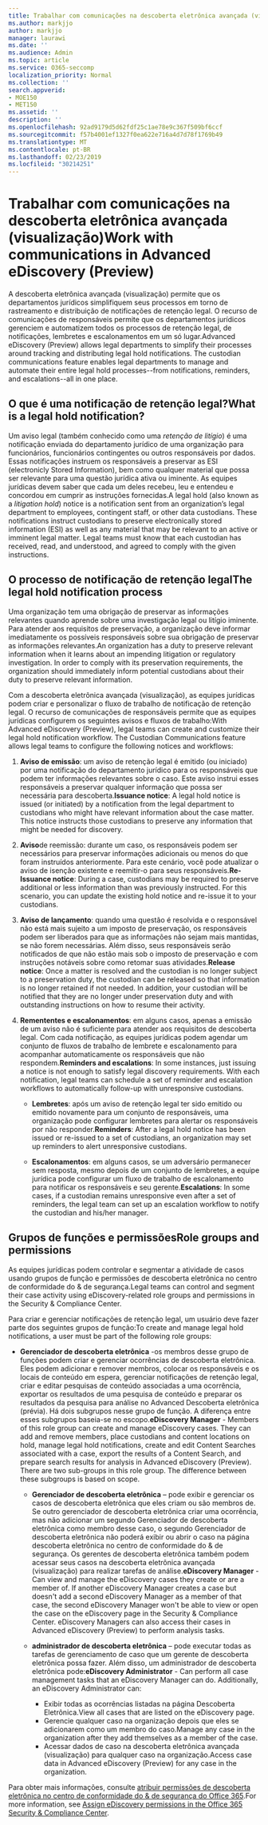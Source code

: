```yaml
---
title: Trabalhar com comunicações na descoberta eletrônica avançada (visualização)
ms.author: markjjo
author: markjjo
manager: laurawi
ms.date: ''
ms.audience: Admin
ms.topic: article
ms.service: O365-seccomp
localization_priority: Normal
ms.collection: ''
search.appverid:
- MOE150
- MET150
ms.assetid: ''
description: ''
ms.openlocfilehash: 92ad9179d5d62fdf25c1ae78e9c367f509bf6ccf
ms.sourcegitcommit: f57b4001ef1327f0ea622e716a4d7d78f1769b49
ms.translationtype: MT
ms.contentlocale: pt-BR
ms.lasthandoff: 02/23/2019
ms.locfileid: "30214251"
---
```

# <a name="work-with-communications-in-advanced-ediscovery-preview"></a><span data-ttu-id="af063-102">Trabalhar com comunicações na descoberta eletrônica avançada (visualização)</span><span class="sxs-lookup"><span data-stu-id="af063-102">Work with communications in Advanced eDiscovery (Preview)</span></span>

<span data-ttu-id="af063-p101">A descoberta eletrônica avançada (visualização) permite que os departamentos jurídicos simplifiquem seus processos em torno de rastreamento e distribuição de notificações de retenção legal. O recurso de comunicações de responsáveis permite que os departamentos jurídicos gerenciem e automatizem todos os processos de retenção legal, de notificações, lembretes e escalonamentos em um só lugar.</span><span class="sxs-lookup"><span data-stu-id="af063-p101">Advanced eDiscovery (Preview) allows legal departments to simplify their processes around tracking and distributing legal hold notifications. The custodian communications feature enables legal departments to manage and automate their entire legal hold processes--from notifications, reminders, and escalations--all in one place.</span></span>

## <a name="what-is-a-legal-hold-notification"></a><span data-ttu-id="af063-105">O que é uma notificação de retenção legal?</span><span class="sxs-lookup"><span data-stu-id="af063-105">What is a legal hold notification?</span></span>

<span data-ttu-id="af063-p102">Um aviso legal (também conhecido como uma *retenção de litígio*) é uma notificação enviada do departamento jurídico de uma organização para funcionários, funcionários contingentes ou outros responsáveis por dados. Essas notificações instruem os responsáveis a preservar as ESI (electronicly Stored Information), bem como qualquer material que possa ser relevante para uma questão jurídica ativa ou iminente. As equipes jurídicas devem saber que cada um deles recebeu, leu e entendeu e concordou em cumprir as instruções fornecidas.</span><span class="sxs-lookup"><span data-stu-id="af063-p102">A legal hold (also known as a *litigation hold*) notice is a notification sent from an organization’s legal department to employees, contingent staff, or other data custodians. These notifications instruct custodians to preserve electronically stored information (ESI) as well as any material that may be relevant to an active or imminent legal matter. Legal teams must know that each custodian has received, read, and understood, and agreed to comply with the given instructions.</span></span>

## <a name="the-legal-hold-notification-process"></a><span data-ttu-id="af063-109">O processo de notificação de retenção legal</span><span class="sxs-lookup"><span data-stu-id="af063-109">The legal hold notification process</span></span>

<span data-ttu-id="af063-p103">Uma organização tem uma obrigação de preservar as informações relevantes quando aprende sobre uma investigação legal ou litígio iminente. Para atender aos requisitos de preservação, a organização deve informar imediatamente os possíveis responsáveis sobre sua obrigação de preservar as informações relevantes.</span><span class="sxs-lookup"><span data-stu-id="af063-p103">An organization has a duty to preserve relevant information when it learns about an impending litigation or regulatory investigation. In order to comply with its preservation requirements, the organization should immediately inform potential custodians about their duty to preserve relevant information.</span></span> 

<span data-ttu-id="af063-p104">Com a descoberta eletrônica avançada (visualização), as equipes jurídicas podem criar e personalizar o fluxo de trabalho de notificação de retenção legal. O recurso de comunicações de responsáveis permite que as equipes jurídicas configurem os seguintes avisos e fluxos de trabalho:</span><span class="sxs-lookup"><span data-stu-id="af063-p104">With Advanced eDiscovery (Preview), legal teams can create and customize their legal hold notification workflow. The Custodian Communications feature allows legal teams to configure the following notices and workflows:</span></span>

1. <span data-ttu-id="af063-p105">**Aviso de emissão**: um aviso de retenção legal é emitido (ou iniciado) por uma notificação do departamento jurídico para os responsáveis que podem ter informações relevantes sobre o caso. Este aviso instrui esses responsáveis a preservar qualquer informação que possa ser necessária para descoberta.</span><span class="sxs-lookup"><span data-stu-id="af063-p105">**Issuance notice**: A legal hold notice is issued (or initiated) by a notification from the legal department to custodians who might have relevant information about the case matter. This notice instructs those custodians to preserve any information that might be needed for discovery.</span></span> 
   
2.  <span data-ttu-id="af063-p106">**Aviso**de reemissão: durante um caso, os responsáveis podem ser necessários para preservar informações adicionais ou menos do que foram instruídos anteriormente. Para este cenário, você pode atualizar o aviso de isenção existente e reemitir-o para seus responsáveis.</span><span class="sxs-lookup"><span data-stu-id="af063-p106">**Re-Issuance notice**: During a case, custodians may be required to preserve additional or less information than was previously instructed. For this scenario, you can update the existing hold notice and re-issue it to your custodians.</span></span>

3.  <span data-ttu-id="af063-p107">**Aviso de lançamento**: quando uma questão é resolvida e o responsável não está mais sujeito a um imposto de preservação, os responsáveis podem ser liberados para que as informações não sejam mais mantidas, se não forem necessárias. Além disso, seus responsáveis serão notificados de que não estão mais sob o imposto de preservação e com instruções notáveis sobre como retomar suas atividades.</span><span class="sxs-lookup"><span data-stu-id="af063-p107">**Release notice**: Once a matter is resolved and the custodian is no longer subject to a preservation duty, the custodian can be released so that information is no longer retained if not needed. In addition, your custodian will be notified that they are no longer under preservation duty and with outstanding instructions on how to resume their activity.</span></span>

4. <span data-ttu-id="af063-p108">**Remententes e escalonamentos**: em alguns casos, apenas a emissão de um aviso não é suficiente para atender aos requisitos de descoberta legal. Com cada notificação, as equipes jurídicas podem agendar um conjunto de fluxos de trabalho de lembrete e escalonamento para acompanhar automaticamente os responsáveis que não respondem.</span><span class="sxs-lookup"><span data-stu-id="af063-p108">**Reminders and escalations**: In some instances, just issuing a notice is not enough to satisfy legal discovery requirements. With each notification, legal teams can schedule a set of reminder and escalation workflows to automatically follow-up with unresponsive custodians.</span></span>

    - <span data-ttu-id="af063-122">**Lembretes**: após um aviso de retenção legal ter sido emitido ou emitido novamente para um conjunto de responsáveis, uma organização pode configurar lembretes para alertar os responsáveis por não responder.</span><span class="sxs-lookup"><span data-stu-id="af063-122">**Reminders**:  After a legal hold notice has been issued or re-issued to a set of custodians, an organization may set up reminders to alert unresponsive custodians.</span></span> 

    - <span data-ttu-id="af063-123">**Escalonamentos**: em alguns casos, se um adversário permanecer sem resposta, mesmo depois de um conjunto de lembretes, a equipe jurídica pode configurar um fluxo de trabalho de escalonamento para notificar os responsáveis e seu gerente.</span><span class="sxs-lookup"><span data-stu-id="af063-123">**Escalations**: In some cases, if a custodian remains unresponsive even after a set of reminders, the legal team can set up an escalation workflow to notify the custodian and his/her manager.</span></span>

## <a name="role-groups-and-permissions"></a><span data-ttu-id="af063-124">Grupos de funções e permissões</span><span class="sxs-lookup"><span data-stu-id="af063-124">Role groups and permissions</span></span> 

<span data-ttu-id="af063-125">As equipes jurídicas podem controlar e segmentar a atividade de casos usando grupos de função e permissões de descoberta eletrônica no centro de conformidade do & de segurança.</span><span class="sxs-lookup"><span data-stu-id="af063-125">Legal teams can control and segment their case activity using eDiscovery-related role groups and permissions in the Security & Compliance Center.</span></span> 

<span data-ttu-id="af063-126">Para criar e gerenciar notificações de retenção legal, um usuário deve fazer parte dos seguintes grupos de função:</span><span class="sxs-lookup"><span data-stu-id="af063-126">To create and manage legal hold notifications, a user must be part of the following role groups:</span></span>

- <span data-ttu-id="af063-p109">**Gerenciador de descoberta eletrônica** -os membros desse grupo de funções podem criar e gerenciar ocorrências de descoberta eletrônica. Eles podem adicionar e remover membros, colocar os responsáveis e os locais de conteúdo em espera, gerenciar notificações de retenção legal, criar e editar pesquisas de conteúdo associadas a uma ocorrência, exportar os resultados de uma pesquisa de conteúdo e preparar os resultados da pesquisa para análise no Advanced Descoberta eletrônica (prévia). Há dois subgrupos nesse grupo de função. A diferença entre esses subgrupos baseia-se no escopo.</span><span class="sxs-lookup"><span data-stu-id="af063-p109">**eDiscovery Manager** - Members of this role group can create and manage eDiscovery cases. They can add and remove members, place custodians and content locations on hold, manage legal hold notifications, create and edit Content Searches associated with a case, export the results of a Content Search, and prepare search results for analysis in Advanced eDiscovery (Preview). There are two sub-groups in this role group. The difference between these subgroups is based on scope.</span></span>

  - <span data-ttu-id="af063-p110">**Gerenciador de descoberta eletrônica** – pode exibir e gerenciar os casos de descoberta eletrônica que eles criam ou são membros de. Se outro gerenciador de descoberta eletrônica criar uma ocorrência, mas não adicionar um segundo Gerenciador de descoberta eletrônica como membro desse caso, o segundo Gerenciador de descoberta eletrônica não poderá exibir ou abrir o caso na página descoberta eletrônica no centro de conformidade do & de segurança. Os gerentes de descoberta eletrônica também podem acessar seus casos na descoberta eletrônica avançada (visualização) para realizar tarefas de análise.</span><span class="sxs-lookup"><span data-stu-id="af063-p110">**eDiscovery Manager** - Can view and manage the eDiscovery cases they create or are a member of. If another eDiscovery Manager creates a case but doesn't add a second eDiscovery Manager as a member of that case, the second eDiscovery Manager won't be able to view or open the case on the eDiscovery page in the Security & Compliance Center. eDiscovery Managers can also access their cases in Advanced eDiscovery (Preview) to perform analysis tasks.</span></span>

  - <span data-ttu-id="af063-p111">**administrador de descoberta eletrônica** – pode executar todas as tarefas de gerenciamento de caso que um gerente de descoberta eletrônica possa fazer. Além disso, um administrador de descoberta eletrônica pode:</span><span class="sxs-lookup"><span data-stu-id="af063-p111">**eDiscovery Administrator** - Can perform all case management tasks that an eDiscovery Manager can do. Additionally, an eDiscovery Administrator can:</span></span>
    
    - <span data-ttu-id="af063-136">Exibir todas as ocorrências listadas na página Descoberta Eletrônica.</span><span class="sxs-lookup"><span data-stu-id="af063-136">View all cases that are listed on the eDiscovery page.</span></span>
    - <span data-ttu-id="af063-137">Gerencie qualquer caso na organização depois que eles se adicionarem como um membro do caso.</span><span class="sxs-lookup"><span data-stu-id="af063-137">Manage any case in the organization after they add themselves as a member of the case.</span></span>
    - <span data-ttu-id="af063-138">Acessar dados de caso na descoberta eletrônica avançada (visualização) para qualquer caso na organização.</span><span class="sxs-lookup"><span data-stu-id="af063-138">Access case data in Advanced eDiscovery (Preview) for any case in the organization.</span></span>

<span data-ttu-id="af063-139">Para obter mais informações, consulte [atribuir permissões de descoberta eletrônica no centro de conformidade do & de segurança do Office 365](../assign-ediscovery-permissions.md).</span><span class="sxs-lookup"><span data-stu-id="af063-139">For more information, see [Assign eDiscovery permissions in the Office 365 Security & Compliance Center](../assign-ediscovery-permissions.md).</span></span>